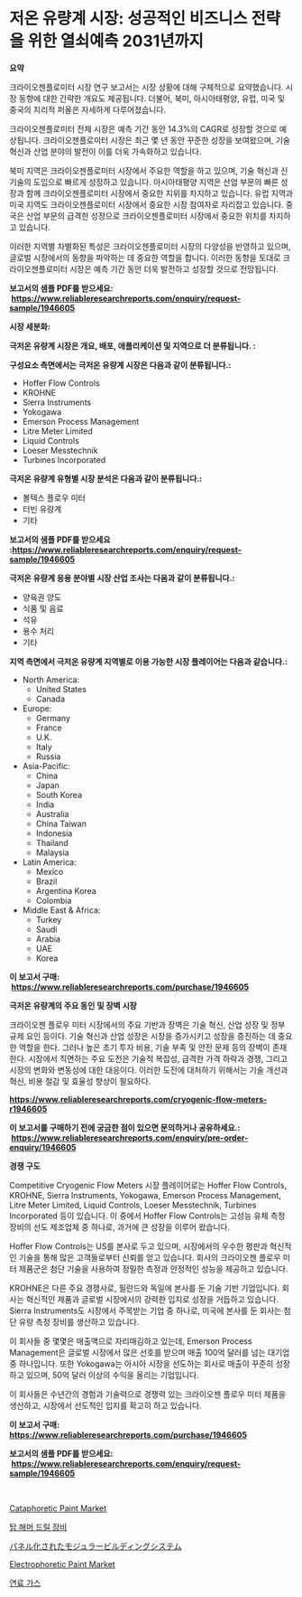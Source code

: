 <p><h1>저온 유량계 시장: 성공적인 비즈니스 전략을 위한 열쇠예측 2031년까지</h1></p><p><strong>요약</strong></p>
<p><p>크라이오젠플로미터 시장 연구 보고서는 시장 상황에 대해 구체적으로 요약했습니다. 시장 동향에 대한 간략한 개요도 제공됩니다. 더불어, 북미, 아시아태평양, 유럽, 미국 및 중국의 지리적 퍼올은 자세하게 다루어졌습니다.</p><p>크라이오젠플로미터 전체 시장은 예측 기간 동안 14.3%의 CAGR로 성장할 것으로 예상됩니다. 크라이오젠플로미터 시장은 최근 몇 년 동안 꾸준한 성장을 보여왔으며, 기술 혁신과 산업 분야의 발전이 이를 더욱 가속화하고 있습니다.</p><p>북미 지역은 크라이오젠플로미터 시장에서 주요한 역할을 하고 있으며, 기술 혁신과 신기술의 도입으로 빠르게 성장하고 있습니다. 아시아태평양 지역은 산업 부문의 빠른 성장과 함께 크라이오젠플로미터 시장에서 중요한 지위를 차지하고 있습니다. 유럽 지역과 미국 지역도 크라이오젠플로미터 시장에서 중요한 시장 참여자로 자리잡고 있습니다. 중국은 산업 부문의 급격한 성장으로 크라이오젠플로미터 시장에서 중요한 위치를 차지하고 있습니다.</p><p>이러한 지역별 차별화된 특성은 크라이오젠플로미터 시장의 다양성을 반영하고 있으며, 글로벌 시장에서의 동향을 파악하는 데 중요한 역할을 합니다. 이러한 동향을 토대로 크라이오젠플로미터 시장은 예측 기간 동안 더욱 발전하고 성장할 것으로 전망됩니다.</p></p>
<p><strong>보고서의 샘플 PDF를 받으세요: &nbsp;<a href="https://www.reliableresearchreports.com/enquiry/request-sample/1946605">https://www.reliableresearchreports.com/enquiry/request-sample/1946605</a></strong></p>
<p><strong>시장 세분화:</strong></p>
<p><strong> 극저온 유량계 시장은 개요, 배포, 애플리케이션 및 지역으로 더 분류됩니다. :</strong></p>
<p><strong>구성요소 측면에서는 극저온 유량계 시장은 다음과 같이 분류됩니다.:</strong></p>
<p><ul><li>Hoffer Flow Controls</li><li>KROHNE</li><li>Sierra Instruments</li><li>Yokogawa</li><li>Emerson Process Management</li><li>Litre Meter Limited</li><li>Liquid Controls</li><li>Loeser Messtechnik</li><li>Turbines Incorporated</li></ul></p>
<p><strong> 극저온 유량계 유형별 시장 분석은 다음과 같이 분류됩니다.:</strong></p>
<p><ul><li>볼텍스 플로우 미터</li><li>터빈 유량계</li><li>기타</li></ul></p>
<p><strong>보고서의 샘플 PDF를 받으세요 :<a href="https://www.reliableresearchreports.com/enquiry/request-sample/1946605">https://www.reliableresearchreports.com/enquiry/request-sample/1946605</a></strong></p>
<p><strong> 극저온 유량계 응용 분야별 시장 산업 조사는 다음과 같이 분류됩니다.:</strong></p>
<p><ul><li>양육권 양도</li><li>식품 및 음료</li><li>석유</li><li>용수 처리</li><li>기타</li></ul></p>
<p><strong>지역 측면에서 극저온 유량계 지역별로 이용 가능한 시장 플레이어는 다음과 같습니다.:</strong></p>
<p><ul>
    <li>
        North America:
        <ul>
            <li>United States</li>
            <li>Canada</li>
        </ul>
    </li>
    <li>
        Europe:
        <ul>
            <li>Germany</li>
            <li>France</li>
            <li>U.K.</li>
            <li>Italy</li>
            <li>Russia</li>
        </ul>
    </li>
    <li>
        Asia-Pacific:
        <ul>
            <li>China</li>
            <li>Japan</li>
            <li>South Korea</li>
            <li>India</li>
            <li>Australia</li>
            <li>China Taiwan</li>
            <li>Indonesia</li>
            <li>Thailand</li>
            <li>Malaysia</li>
        </ul>
    </li>
    <li>
        Latin America:
        <ul>
            <li>Mexico</li>
            <li>Brazil</li>
            <li>Argentina Korea</li>
            <li>Colombia</li>
        </ul>
    </li>
    <li>
        Middle East & Africa:
        <ul>
            <li>Turkey</li>
            <li>Saudi</li>
            <li>Arabia</li>
            <li>UAE</li>
            <li>Korea</li>
        </ul>
    </li>
    </ul></p>
<p><strong>이 보고서 구매: &nbsp;<a href="https://www.reliableresearchreports.com/purchase/1946605">https://www.reliableresearchreports.com/purchase/1946605</a></strong></p>
<p><strong>극저온 유량계의 주요 동인 및 장벽 시장</strong></p>
<p><p>크라이오젠 플로우 미터 시장에서의 주요 기반과 장벽은 기술 혁신, 산업 성장 및 정부 규제 요인 등이다. 기술 혁신과 산업 성장은 시장을 증가시키고 성장을 증진하는 데 중요한 역할을 한다. 그러나 높은 초기 투자 비용, 기술 부족 및 안전 문제 등의 장벽이 존재한다. 시장에서 직면하는 주요 도전은 기술적 복잡성, 급격한 가격 하락과 경쟁, 그리고 시장의 변화와 변동성에 대한 대응이다. 이러한 도전에 대처하기 위해서는 기술 개선과 혁신, 비용 절감 및 효율성 향상이 필요하다.</p></p>
<p><strong><a href="https://www.reliableresearchreports.com/cryogenic-flow-meters-r1946605">https://www.reliableresearchreports.com/cryogenic-flow-meters-r1946605</a></strong></p>
<p><strong>이 보고서를 구매하기 전에 궁금한 점이 있으면 문의하거나 공유하세요.: &nbsp;<a href="https://www.reliableresearchreports.com/enquiry/pre-order-enquiry/1946605">https://www.reliableresearchreports.com/enquiry/pre-order-enquiry/1946605</a></strong></p>
<p><strong>경쟁 구도</strong></p>
<p><p>Competitive Cryogenic Flow Meters 시장 플레이어로는 Hoffer Flow Controls, KROHNE, Sierra Instruments, Yokogawa, Emerson Process Management, Litre Meter Limited, Liquid Controls, Loeser Messtechnik, Turbines Incorporated 등이 있습니다. 이 중에서 Hoffer Flow Controls는 고성능 유체 측정 장비의 선도 제조업체 중 하나로, 과거에 큰 성장을 이루어 왔습니다. </p><p>Hoffer Flow Controls는 US를 본사로 두고 있으며, 시장에서의 우수한 평판과 혁신적인 기술을 통해 많은 고객들로부터 신뢰를 얻고 있습니다. 회사의 크라이오젠 플로우 미터 제품군은 첨단 기술을 사용하여 정밀한 측정과 안정적인 성능을 제공하고 있습니다.</p><p>KROHNE은 다른 주요 경쟁사로, 필란드와 독일에 본사를 둔 기술 기반 기업입니다. 회사는 혁신적인 제품과 글로벌 시장에서의 강력한 입지로 성장을 거듭하고 있습니다. Sierra Instruments도 시장에서 주목받는 기업 중 하나로, 미국에 본사를 둔 회사는 첨단 유량 측정 장비를 생산하고 있습니다.</p><p>이 회사들 중 몇몇은 매출액으로 자리매김하고 있는데, Emerson Process Management은 글로벌 시장에서 많은 선호를 받으며 매출 100억 달러를 넘는 대기업 중 하나입니다. 또한 Yokogawa는 아시아 시장을 선도하는 회사로 매출이 꾸준히 성장하고 있으며, 50억 달러 이상의 수익을 올리는 기업입니다. </p><p>이 회사들은 수년간의 경험과 기술력으로 경쟁력 있는 크라이오젠 플로우 미터 제품을 생산하고, 시장에서 선도적인 입지를 확고히 하고 있습니다.</p></p>
<p><strong>이 보고서 구매: &nbsp; <a href="https://www.reliableresearchreports.com/purchase/1946605">https://www.reliableresearchreports.com/purchase/1946605</a></strong></p>
<p><strong>보고서의 샘플 PDF를 받으세요: &nbsp;<a href="https://www.reliableresearchreports.com/enquiry/request-sample/1946605">https://www.reliableresearchreports.com/enquiry/request-sample/1946605</a></strong><strong></strong></p>
<p>&nbsp;</p>
<p><p><a href="https://issuu.com/reportprime-2/docs/cataphoretic-paint-market-size-2030.pptx">Cataphoretic Paint Market</a></p><p><a href="https://github.com/WilburKihn5676/Market-Research-Report-List-1/blob/main/141799924424.md">탑 해머 드릴 장비</a></p><p><a href="https://github.com/LeanneBruen2023/Market-Research-Report-List-1/blob/main/386695126315.md">パネル化されたモジュラービルディングシステム</a></p><p><a href="https://issuu.com/reportprime-2/docs/electrophoretic-paint-market-size-2030.pptx">Electrophoretic Paint Market</a></p><p><a href="https://github.com/vseigx30c9a1j/Market-Research-Report-List-1/blob/main/390687824423.md">연료 가스</a></p></p>
